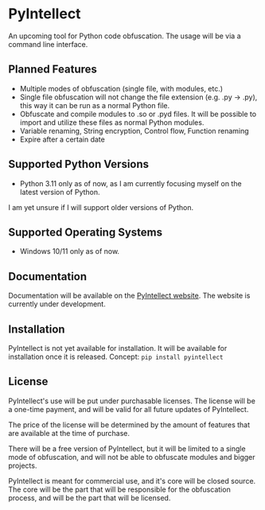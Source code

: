 # PyIntellect
An upcoming tool for Python code obfuscation.
The usage will be via a command line interface.

## Planned Features
- Multiple modes of obfuscation (single file, with modules, etc.)
- Single file obfuscation will not change the file extension (e.g. .py -> .py), this way it can be run as a normal Python file.
- Obfuscate and compile modules to .so or .pyd files. It will be possible to import and utilize these files as normal Python modules.
- Variable renaming, String encryption, Control flow, Function renaming
- Expire after a certain date

## Supported Python Versions
- Python 3.11 only as of now, as I am currently focusing myself on the latest version of Python.

I am yet unsure if I will support older versions of Python.

## Supported Operating Systems
- Windows 10/11 only as of now.

## Documentation
Documentation will be available on the [PyIntellect website](https://pyintellect.com). The website is currently under development.

## Installation
PyIntellect is not yet available for installation. It will be available for installation once it is released.
Concept: `pip install pyintellect`

## License
PyIntellect's use will be put under purchasable licenses. The license will be a one-time payment, and will be valid for all future updates of PyIntellect.

The price of the license will be determined by the amount of features that are available at the time of purchase.

There will be a free version of PyIntellect, but it will be limited to a single mode of obfuscation, and will not be able to obfuscate modules and bigger projects.

PyIntellect is meant for commercial use, and it's core will be closed source. The core will be the part that will be responsible for the obfuscation process, and will be the part that will be licensed.
